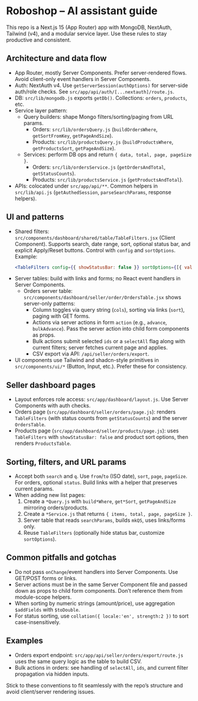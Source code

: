 # Roboshop – AI assistant guide

This repo is a Next.js 15 (App Router) app with MongoDB, NextAuth, Tailwind (v4), and a modular service layer. Use these rules to stay productive and consistent.

## Architecture and data flow
- App Router, mostly Server Components. Prefer server-rendered flows. Avoid client-only event handlers in Server Components.
- Auth: NextAuth v4. Use `getServerSession(authOptions)` for server-side auth/role checks. See `src/app/api/auth/[...nextauth]/route.js`.
- DB: `src/lib/mongodb.js` exports `getDb()`. Collections: `orders`, `products`, etc.
- Service layer pattern:
  - Query builders: shape Mongo filters/sorting/paging from URL params.
    - Orders: `src/lib/ordersQuery.js` (`buildOrdersWhere`, `getSortFromKey`, `getPageAndSize`).
    - Products: `src/lib/productsQuery.js` (`buildProductsWhere`, `getProductsSort`, `getPageAndSize`).
  - Services: perform DB ops and return `{ data, total, page, pageSize }`.
    - Orders: `src/lib/ordersService.js` (`getOrdersAndTotal`, `getStatusCounts`).
    - Products: `src/lib/productsService.js` (`getProductsAndTotal`).
- APIs: colocated under `src/app/api/**`. Common helpers in `src/lib/api.js` (`getAuthedSession`, `parseSearchParams`, response helpers).

## UI and patterns
- Shared filters: `src/components/dashboard/shared/table/TableFilters.jsx` (Client Component). Supports search, date range, sort, optional status bar, and explicit Apply/Reset buttons. Control with `config` and `sortOptions`. Example:
  ```jsx
  <TableFilters config={{ showStatusBar: false }} sortOptions={[{ value:'newest', label:'Newest'}]} />
  ```
- Server tables: build with links and forms; no React event handlers in Server Components.
  - Orders server table: `src/components/dashboard/seller/order/OrdersTable.jsx` shows server-only patterns:
    - Column toggles via query string (`cols`), sorting via links (`sort`), paging with GET forms.
    - Actions via server actions in form `action` (e.g., `advance`, `bulkAdvance`). Pass the server action into child form components as props.
    - Bulk actions submit selected `ids` or a `selectAll` flag along with current filters; server fetches current page and applies.
    - CSV export via API: `/api/seller/orders/export`.
- UI components use Tailwind and shadcn-style primitives in `src/components/ui/*` (Button, Input, etc.). Prefer these for consistency.

## Seller dashboard pages
- Layout enforces role access: `src/app/dashboard/layout.js`. Use Server Components with auth checks.
- Orders page (`src/app/dashboard/seller/orders/page.js`): renders `TableFilters` (with status counts from `getStatusCounts`) and the server `OrdersTable`.
- Products page (`src/app/dashboard/seller/products/page.js`): uses `TableFilters` with `showStatusBar: false` and product sort options, then renders `ProductsTable`.

## Sorting, filters, and URL params
- Accept both `search` and `q`. Use `from`/`to` (ISO date), `sort`, `page`, `pageSize`. For orders, optional `status`. Build links with a helper that preserves current params.
- When adding new list pages:
  1) Create a `*Query.js` with `build*Where`, `get*Sort`, `getPageAndSize` mirroring orders/products.
  2) Create a `*Service.js` that returns `{ items, total, page, pageSize }`.
  3) Server table that reads `searchParams`, builds `mkQS`, uses links/forms only.
  4) Reuse `TableFilters` (optionally hide status bar, customize `sortOptions`).

## Common pitfalls and gotchas
- Do not pass `onChange`/event handlers into Server Components. Use GET/POST forms or links.
- Server actions must be in the same Server Component file and passed down as props to child form components. Don’t reference them from module-scope helpers.
- When sorting by numeric strings (amount/price), use aggregation `$addFields` with `$toDouble`.
- For status sorting, use `collation({ locale:'en', strength:2 })` to sort case-insensitively.

<!-- ## Dev workflow
- Run dev: `npm run dev` (Turbopack). Build: `npm run build`. Start: `npm start`.
- ESLint: `npm run lint` (flat config using `next/core-web-vitals`). The config ignores `.next`, `out`, `build`.
- Env: define `MONGODB_URI` in `.env.local` or process env; `mongodb` v6 client is used. -->

## Examples
- Orders export endpoint: `src/app/api/seller/orders/export/route.js` uses the same query logic as the table to build CSV.
- Bulk actions in orders: see handling of `selectAll`, `ids`, and current filter propagation via hidden inputs.

Stick to these conventions to fit seamlessly with the repo’s structure and avoid client/server rendering issues.
